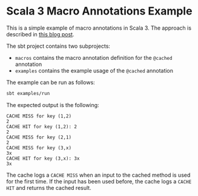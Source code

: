 # Scala 3 Macro Annotations Example

This is a simple example of macro annotations in Scala 3. 
The approach is described in [this blog post](https://www.codecentric.de/wissens-hub/blog/macro-annotations-in-scala-3).

The sbt project contains two subprojects:
* `macros` contains the macro annotation definition for the `@cached` annotation
* `examples` contains the example usage of the `@cached` annotation

The example can be run as follows:

```bash
sbt examples/run
```

The expected output is the following:

```
CACHE MISS for key (1,2)
2
CACHE HIT for key (1,2): 2
2
CACHE MISS for key (2,1)
2
CACHE MISS for key (3,x)
3x
CACHE HIT for key (3,x): 3x
3x
```

The cache logs a `CACHE MISS` when an input to the cached method is used for the first time.
If the input has been used before, the cache logs a `CACHE HIT` and returns the cached result.

